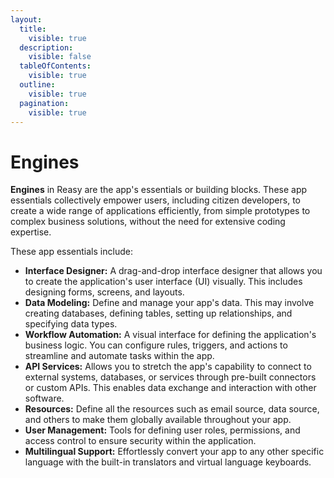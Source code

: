 ```yaml
---
layout:
  title:
    visible: true
  description:
    visible: false
  tableOfContents:
    visible: true
  outline:
    visible: true
  pagination:
    visible: true
---
```


# Engines

**Engines** in Reasy are the app's essentials or building blocks. These app essentials collectively empower users, including citizen developers, to create a wide range of applications efficiently, from simple prototypes to complex business solutions, without the need for extensive coding expertise.

These app essentials include:

* **Interface Designer:** A drag-and-drop interface designer that allows you to create the application's user interface (UI) visually. This includes designing forms, screens, and layouts.
* **Data Modeling:** Define and manage your app's data. This may involve creating databases, defining tables, setting up relationships, and specifying data types.
* **Workflow Automation:** A visual interface for defining the application's business logic. You can configure rules, triggers, and actions to streamline and automate tasks within the app.
* **API Services:** Allows you to stretch the app's capability to connect to external systems, databases, or services through pre-built connectors or custom APIs. This enables data exchange and interaction with other software.
* **Resources:** Define all the resources such as email source, data source, and others to make them globally available throughout your app.
* **User Management:** Tools for defining user roles, permissions, and access control to ensure security within the application.
* **Multilingual Support:** Effortlessly convert your app to any other specific language with the built-in translators and virtual language keyboards.
